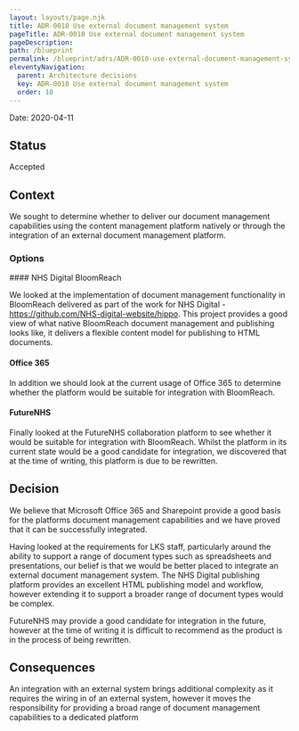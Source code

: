 ```yaml
---
layout: layouts/page.njk
title: ADR-0010 Use external document management system
pageTitle: ADR-0010 Use external document management system
pageDescription: 
path: /blueprint
permalink: /blueprint/adrs/ADR-0010-use-external-document-management-system.html
eleventyNavigation:
  parent: Architecture decisions
  key: ADR-0010 Use external document management system
  order: 10
---
```


Date: 2020-04-11

## Status

Accepted

## Context

We sought to determine whether to deliver our document management capabilities using the content management platform natively or through the integration of an external document management platform.

### Options

#### NHS Digital BloomReach

We looked at the implementation of document management functionality in BloomReach delivered as part of the work for NHS Digital - https://github.com/NHS-digital-website/hippo. This project provides a good view of what native BloomReach document management and publishing looks like, it delivers a flexible content model for publishing to HTML documents. 

#### Office 365

In addition we should look at the current usage of Office 365 to determine whether the platform would be suitable for integration with BloomReach.

#### FutureNHS
Finally looked at the FutureNHS collaboration platform to see whether it would be suitable for integration with BloomReach. Whilst the platform in its current state would be a good candidate for integration, we discovered that at the time of writing, this platform is due to be rewritten. 

## Decision

We believe that Microsoft Office 365 and Sharepoint provide a good basis for the platforms document management capabilities and we have proved that it can be successfully integrated.

Having looked at the requirements for LKS staff, particularly around the ability to support a range of document types such as spreadsheets and presentations, our belief is that we would be better placed to integrate an external document management system. The NHS Digital publishing platform provides an excellent HTML publishing model and workflow, however extending it to support a broader range of document types would be complex.

FutureNHS may provide a good candidate for integration in the future, however at the time of writing it is difficult to recommend as the product is in the process of being rewritten.


## Consequences

An integration with an external system brings additional complexity as it requires the wiring in of an external system, however it moves the responsibility for providing a broad range of document management capabilities to a dedicated platform
